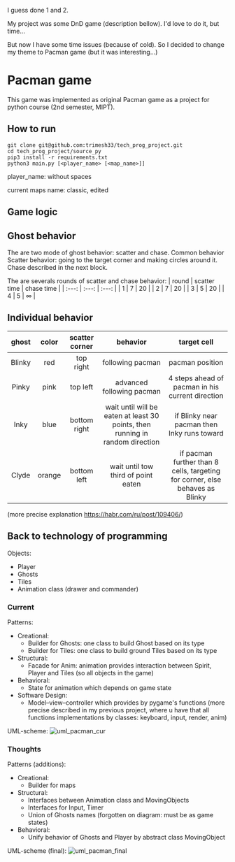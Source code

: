 I guess done 1 and 2.

My project was some DnD game (description bellow).
I'd love to do it, but time...

But now I have some time issues (because of cold).
So I decided to change my theme to Pacman game (but it was interesting...)

# Pacman game

This game was implemented as original Pacman game as a project for python course (2nd semester, MIPT).

## How to run
```
git clone git@github.com:trimesh33/tech_prog_project.git
cd tech_prog_project/source_py
pip3 install -r requirements.txt
python3 main.py [<player_name> [<map_name>]]
```
player_name: without spaces

current maps name: classic, edited

## __Game logic__
## Ghost behavior
The are two mode of ghost behavior: scatter and chase.
 Common behavior
Scatter behavior: going to the target corner and making circles around it.
Chase described in the next block.

The are severals rounds of scatter and chase behavior:
| round | scatter time | chase time |
| :---: | :---: | :---: |
| 1     | 7     | 20        |
| 2     | 7     | 20        |
| 3     | 5     | 20        |
| 4     | 5     | $\infty$  |

## Individual behavior

| ghost | color | scatter corner | behavior | target cell |
| :---: | :---: | :---: | :---: | :---:|
| Blinky | red    | top right  | following pacman | pacman position |
| Pinky  | pink   | top left | advanced following pacman | 4 steps ahead of pacman in his current direction |
| Inky   | blue   | bottom right | wait until will be eaten at least 30 points, then running in random direction | if Blinky near pacman then Inky runs toward |
| Clyde  | orange | bottom left | wait until tow third of point eaten | if pacman further than 8 cells, targeting for corner, else behaves as Blinky |

(more precise explanation https://habr.com/ru/post/109406/)

## Back to technology of programming
Objects:
- Player
- Ghosts
- Tiles
- Animation class (drawer and commander)


### __Current__
Patterns:
- Creational:
    - Builder for Ghosts: one class to build Ghost based on its type
    - Builder for Tiles: one class to build ground Tiles based on its type 
-  Structural:
    - Facade for Anim: animation provides interaction between Spirit, Player and Tiles (so all objects in the game)
- Behavioral:
    - State for animation which depends on game state
- Software Design:
  - Model–view–controller which provides by pygame's functions (more precise described in my previous project, where u have that all functions implementations by classes: keyboard, input, render, anim)

UML-scheme:
![uml_pacman_cur](https://user-images.githubusercontent.com/39986899/162732776-848ba388-86bf-46c1-8ac0-73b9eafc2c21.png)

### __Thoughts__

Patterns (additions):
- Creational:
    + Builder for maps
-  Structural:
    + Interfaces between Animation class and MovingObjects
    + Interfaces for Input, Timer
    + Union of Ghosts names (forgotten on diagram: must be as game states)
- Behavioral:
    - Unify behavior of Ghosts and Player by abstract class MovingObject 

UML-scheme (final):
![uml_pacman_final](https://user-images.githubusercontent.com/39986899/162732819-726c6a15-c7af-4db9-9977-62f628035da7.png)